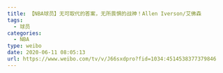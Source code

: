 ```yaml
---
title: 【NBA球员】无可取代的答案，无所畏惧的战神！Allen Iverson/艾佛森
tags:
  - 球员
categories:
  - NBA
type: weibo
date: 2020-06-11 08:05:13
url: https://www.weibo.com/tv/v/J66sxdpro?fid=1034:4514538377379846
---
```


<!-- more -->